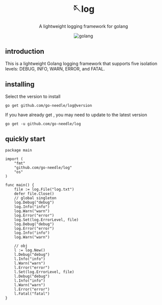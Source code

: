 <!-- markdownlint-disable MD033 MD041 -->
<div align="center">

# 🪡log

<!-- prettier-ignore-start -->
<!-- markdownlint-disable-next-line MD036 -->
A lightweight logging framework for golang
<!-- prettier-ignore-end -->

<img src="https://img.shields.io/badge/golang-1.11+-blue" alt="golang">
</div>

## introduction
This is a lightweight Golang logging framework that supports five isolation levels: DEBUG, INFO, WARN, ERROR, and FATAL.

## installing
Select the version to install

`go get github.com/go-needle/log@version`

If you have already get , you may need to update to the latest version

`go get -u github.com/go-needle/log`


## quickly start
```golang
package main

import (
	"fmt"
	"github.com/go-needle/log"
	"os"
)

func main() {
	file := log.File("log.txt")
	defer file.Close()
	// global singleton
	log.Debug("debug")
	log.Info("info")
	log.Warn("warn")
	log.Error("error")
	log.Set(log.ErrorLevel, file)
	log.Debug("debug")
	log.Error("error")
	log.Info("info")
	log.Warn("warn")
	
	// obj
	l := log.New()
	l.Debug("debug")
	l.Info("info")
	l.Warn("warn")
	l.Error("error")
	l.Set(log.ErrorLevel, file)
	l.Debug("debug")
	l.Info("info")
	l.Warn("warn")
	l.Error("error")
	l.Fatal("fatal")
}
```
